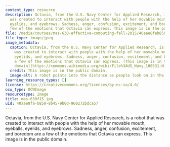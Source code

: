 ```yaml
---
content_type: resource
description: Octavia, from the U.S. Navy Center for Applied Research, is a robot that
  was created to interact with people with the help of her movable mouth, eyeballs,
  eyelids, and eyebrows. Sadness, anger, confusion, excitement, and boredom are a
  few of the emotions that Octavia can express. This image is in the public domain.
file: /media/courses/mas-630-affective-computing-fall-2015/40aae8fab8508b459b0d960272bdca57_mas-630f15.jpg
file_type: image/jpeg
image_metadata:
  caption: Octavia, from the U.S. Navy Center for Applied Research, is a robot that
    was created to interact with people with the help of her movable mouth, eyeballs,
    eyelids, and eyebrows. Sadness, anger, confusion, excitement, and boredom are
    a few of the emotions that Octavia can express. (This image is in the [public
    domain](https://commons.wikimedia.org/wiki/File%3AUS_Navy_100531-N-7676W-075_Visitors_interact_with_the_mobile%2C_dexterous%2C_social_(MDS)_robot_Octavia_at_the_Office_of_Naval_Research_(ONR)_exhibit_during_Fleet_Week_New_York_2010.jpg).)
  credit: This image is in the public domain.
  image-alt: A robot points into the distance as people look on in the foreground.
learning_resource_types: []
license: https://creativecommons.org/licenses/by-nc-sa/4.0/
ocw_type: OCWImage
resourcetype: Image
title: mas-630f15.jpg
uid: 40aae8fa-b850-8b45-9b0d-960272bdca57
---
```

Octavia, from the U.S. Navy Center for Applied Research, is a robot that was created to interact with people with the help of her movable mouth, eyeballs, eyelids, and eyebrows. Sadness, anger, confusion, excitement, and boredom are a few of the emotions that Octavia can express. This image is in the public domain.